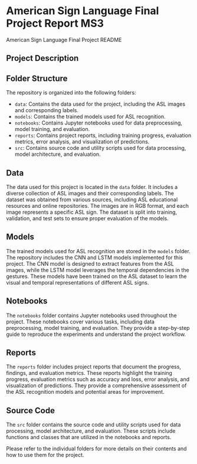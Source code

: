 # American Sign Language Final Project Report MS3

American Sign Language Final Project README

## Project Description

## Folder Structure
The repository is organized into the following folders:

- `data`: Contains the data used for the project, including the ASL images and corresponding labels.
- `models`: Contains the trained models used for ASL recognition.
- `notebooks`: Contains Jupyter notebooks used for data preprocessing, model training, and evaluation.
- `reports`: Contains project reports, including training progress, evaluation metrics, error analysis, and visualization of predictions.
- `src`: Contains source code and utility scripts used for data processing, model architecture, and evaluation.

## Data
The data used for this project is located in the `data` folder. It includes a diverse collection of ASL images and their corresponding labels. The dataset was obtained from various sources, including ASL educational resources and online repositories. The images are in RGB format, and each image represents a specific ASL sign. The dataset is split into training, validation, and test sets to ensure proper evaluation of the models.

## Models
The trained models used for ASL recognition are stored in the `models` folder. The repository includes the CNN and LSTM models implemented for this project. The CNN model is designed to extract features from the ASL images, while the LSTM model leverages the temporal dependencies in the gestures. These models have been trained on the ASL dataset to learn the visual and temporal representations of different ASL signs.

## Notebooks
The `notebooks` folder contains Jupyter notebooks used throughout the project. These notebooks cover various tasks, including data preprocessing, model training, and evaluation. They provide a step-by-step guide to reproduce the experiments and understand the project workflow.

## Reports
The `reports` folder includes project reports that document the progress, findings, and evaluation metrics. These reports highlight the training progress, evaluation metrics such as accuracy and loss, error analysis, and visualization of predictions. They provide a comprehensive assessment of the ASL recognition models and potential areas for improvement.

## Source Code
The `src` folder contains the source code and utility scripts used for data processing, model architecture, and evaluation. These scripts include functions and classes that are utilized in the notebooks and reports.

Please refer to the individual folders for more details on their contents and how to use them for the project.